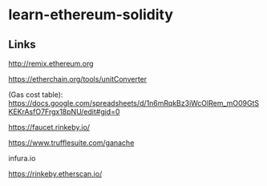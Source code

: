 # learn-ethereum-solidity

## Links

http://remix.ethereum.org

https://etherchain.org/tools/unitConverter

(Gas cost table):
https://docs.google.com/spreadsheets/d/1n6mRqkBz3iWcOlRem_mO09GtSKEKrAsfO7Frgx18pNU/edit#gid=0

https://faucet.rinkeby.io/

https://www.trufflesuite.com/ganache

infura.io

https://rinkeby.etherscan.io/
